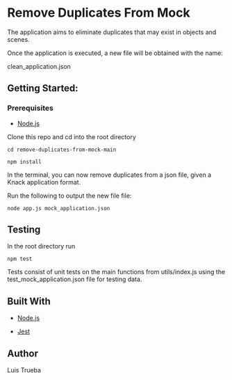 # Remove Duplicates From Mock

The application aims to eliminate duplicates that may exist in objects and scenes.

Once the application is executed, a new file will be obtained with the name:

clean_application.json

## Getting Started:

### Prerequisites

- [Node.js](https://nodejs.org)

Clone this repo and cd into the root directory

```
cd remove-duplicates-from-mock-main
```

```
npm install
```

In the terminal, you can now remove duplicates from a json file, given a Knack application format.

Run the following to output the new file file:

```
node app.js mock_application.json
```

## Testing

In the root directory run

```
npm test
```

Tests consist of unit tests on the main functions from utils/index.js using the test_mock_application.json file for testing data.

## Built With

- [Node.js](https://nodejs.org)

- [Jest](https://facebook.github.io/jest/)

## Author

Luis Trueba 




